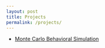 ```yaml
---
layout: post
title: Projects
permalink: /projects/
---
```

- [Monte Carlo Behavioral Simulation](/projects/monte-carlo/)
